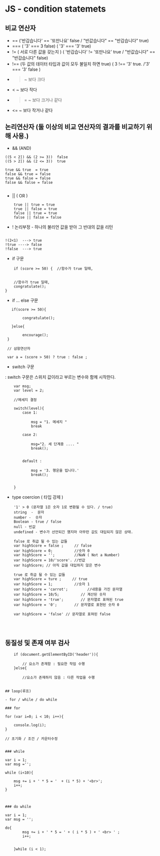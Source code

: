        
# JS - condition statemets

## 비교 연산자 
- == ('반갑습니다' == '또만나요' false / "반값습니다" == "반갑습니다" true)
- === ( '3' === 3 false) ( '3' === '3' true)
- !=  ( 서로 다른 값을 갖는지 ) ( '반갑습니다' !=  '또만나요' true / "반값습니다" == "반갑습니다" false)
- !== (두 값의 데이터 타입과 값이 모두 불일치 하면 true) ( 3 !== '3' true. /'3' === '3' false )
- > ~ 보다 크다
- < ~ 보다 작다
- >= ~ 보다 크거나 같다
- <= ~ 보다 작거나 같다 


## 논리연산자  (둘 이상의 비교 연산자의 결과를 비교하기 위해 사용.)


- &&  (AND)

```
((5 < 2]) && (2 >= 3))  false
((5 > 2]) && (2 <= 3))  true

true && true  = true
false && true = false
true && false = false
false && false = false


```

- || ( OR )
```
	true || true = true
	true || false = true
	false || true = true
	false || false = false

```

- ! 논리부정  - 하나의 불리언 값을 받아 그 반대의 값을 리턴 


```

!(2<1)  ---> true
!true ----> false
!false  ---> true

```


- if 구문 

```
	if (score >= 50) {  //함수가 true 일때, 

	
	//함수가 true 일때, 
	congratulate();
}
```


- if ... else 구문 
```
   if(score >= 50){

 		congratulate();

   }else{

   		encourage();
 }

 // 삼항연산자 

 var a = (score > 50) ? true : false ; 	
```


- switch 구문 

: switch 구문은 스위치 값이라고 부르는 변수와 함께 시작한다. 

```
	var msg;
	var level = 2;

	//메세지 결정

	switch(level){
		case 1:

			msg = "1. 메세지 "
			break

		case 2:

			msg="2. 세 단계중 .... "
            break();


        default : 
        	
        	msg = '3. 행운을 빕니다.' 
        	break();   


	} 

```


- type coercion ( 타입 강제 )

```
	'1' > 0 (문자열 1은 숫자 1로 변환될 수 있다. / true)
	string  -  문자 
	number -  숫자
	Boolean - true / false
	null - 빈값 
	undefined - 변수가 선언되긴 했지마 아무런 값도 대입되지 않은 상태. 

```
```
	false 로 취급 될 수 있는 값들 
	var highScore = false ;     // false
	var highScore = 0;          //숫자 0 
	var highScore = '';         //NaN ( Not a Number)
	var highScore = 10/'score'. //반값 
	var highScore; // 아직 값을 대입하지 않은 변수 

```
```
	true 로 취급 될 수 있는 값들 
	var highScore = ture ;     // true
	var highScore = 1;          //숫자 1 
	var highScore = 'carrot';         //내용을 가진 문자열
	var highScore = 10/5;          // 계산된 숫자
	var highScore = 'true';        // 문자열로 표혀된 true
	var highScore = '0';        // 문자열로 표현된 숫자 0
	         
	var highScore = 'false' // 문자열로 표혀된 false




```

## 동질성 및 존재 여부 검사 

```
	if (document.getElementByID('header')){

		// 요소가 존재함 : 필요한 작업 수행
	}else{

		//요소가 존재하지 않음 : 다른 작업을 수행 


## loop(루프)

- for / while / do while 

### for 
```
	for (var i=0; i < 10; i++){

		console.log(i);
	}

	// 초기화 / 조건 / 카운터수정 
```

### while

```
	var i = 1;
	var msg ='';

	while (i<10){

		msg += i + ' * 5 = '  + (i * 5) + '<br>';
		i++;
	} 

```


### do while 
```
	var i = 1;
	var msg = '';

	do{
			msg += i + ' * 5 = ' + ( i * 5 ) + ' <br> ' ;
			i++;


		}while (i < 1);
```





